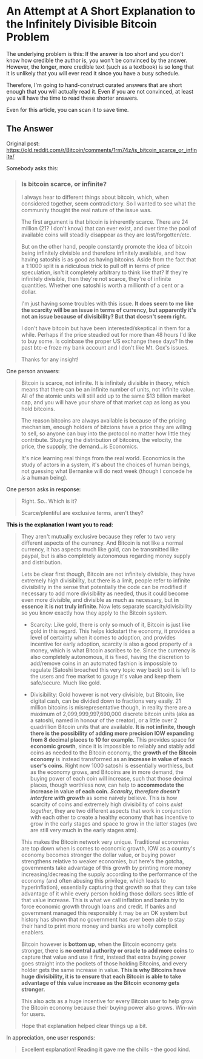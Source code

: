 # An Attempt at A Short Explanation to the Infinitely Divisible Bitcoin Problem

The underlying problem is this: If the answer is too short and you don't know how credible the author is, you won't be convinced by the answer. However, the longer, more credible text (such as a textbook) is so long that it is unlikely that you will ever read it since you have a busy schedule.

Therefore, I'm going to hand-construct curated answers that are short enough that you will actually read it. Even if you are not convinced, at least you will have the time to read these shorter answers.

Even for this article, you can scan it to save time.

## The Answer

Original post: https://old.reddit.com/r/Bitcoin/comments/1rm74z/is_bitcoin_scarce_or_infinite/

Somebody asks this:

> ### Is bitcoin scarce, or infinite?
> 
> I always hear to different things about bitcoin, which, when considered together, seem contradictory. So I wanted to see what the community thought the real nature of the issue was.
> 
> The first argument is that bitcoin is inherently scarce. There are 24 million (21? I don't know) that can ever exist, and over time the pool of available coins will steadily disappear as they are lost/forgotten/etc.
> 
> But on the other hand, people constantly promote the idea of bitcoin being infinitely divisible and therefore infinitely available, and how having satoshis is as good as having bitcoins. Aside from the fact that a 1:1000 split is a ridiculous trick to pull off in terms of price speculation, isn't it completely arbitrary to think like that? If they're infinitely divisible, then they're not scarce, they're of infinite quantities. Whether one satoshi is worth a millionth of a cent or a dollar.
> 
> I'm just having some troubles with this issue. **It does seem to me like the scarcity will be an issue in terms of currency, but apparently it's not an issue because of divisibility? But that doesn't seem right.**
> 
> I don't have bitcoin but have been interested/skeptical in them for a while. Perhaps if the price steadied out for more than 48 hours I'd like to buy some. Is coinbase the proper US exchange these days? In the past btc-e froze my bank account and I don't like Mt. Gox's issues.
> 
> Thanks for any insight!

One person answers:

> Bitcoin is scarce, not infinite. It is infinitely divisible in theory, which means that there can be an infinite number of units, not infinite value. All of the atomic units will still add up to the same $13 billion market cap, and you will have your share of that market cap as long as you hold bitcoins.
> 
> The reason bitcoins are always available is because of the pricing mechanism, enough holders of bitcions have a price they are willing to sell, so anyone can buy into the protocol no matter how little they contribute. Studying the distribution of bitcoins, the velocity, the price, the suppply, the demand...is Economics.
> 
> It's nice learning real things from the real world. Economics is the study of actors in a system, it's about the choices of human beings, not guessing what Bernanke will do next week (though I concede he *is* a human being).

One person asks in response:

> Right. So.. Which is it? 
> 
> Scarce/plentiful are exclusive terms, aren't they?

**This is the explanation I want you to read**:

> They aren't mutually exclusive because they refer to two very different aspects of the currency. And Bitcoin is not like a normal currency, it has aspects much like gold, can be transmitted like paypal, but is also completely autonomous regarding money supply and distribution.
> 
> Lets be clear first though, Bitcoin are not infinitely divisible, they have extremely high divisibility, but there is a limit, people refer to infinite divisibility in the sense that potentially the code can be modified if necessary to add more divisibility as needed, thus it could become even more divisible, and divisible as much as necessary, but **in essence it is not truly infinite**. Now lets separate scarcity/divisibility so you know exactly how they apply to the Bitcoin system.
> 
> * Scarcity: Like gold, there is only so much of it, Bitcoin is just like gold in this regard. This helps kickstart the economy, it provides a level of certainty when it comes to adoption, and provides incentive for early adoption, scarcity is also a good property of a money, which is what Bitcoin ascribes to be. Since the currency is also completely autonomous, it is fixed, having the discretion to add/remove coins in an automated fashion is impossible to regulate (Satoshi broached this very topic way back) so it is left to the users and free market to gauge it's value and keep them safe/secure. Much like gold.
> 
> * Divisibility: Gold however is not very divisible, but Bitcoin, like digital cash, can be divided down to fractions very easily. 21 million bitcoins is misrepresentative though, in reality there are a maximum of 2,099,999,997,690,000 discrete bitcoin units (aka as a satoshi, named in honour of the creator), or a little over 2 quadrillion Bitcoin units that are available. **It is not infinite, though there is the possibility of adding more precision IOW expanding from 8 decimal places to 10 for example.** This provides space for **economic growth**, since it is impossible to reliably and stably add coins as needed to the Bitcoin economy, the **growth of the Bitcoin economy** is instead transformed as an **increase in value of each user's coins**. Right now 1000 satoshi is essentially worthless, but as the economy grows, and Bitcoins are in more demand, the buying power of each coin will increase, such that those decimal places, though worthless now, can help to **accommodate the increase in value of each coin.** _**Scarcity, therefore doesn't interfere with growth**_ as some naively believe. This is how scarcity of coins and extremely high divisibility of coins *exist together*, they are two different aspects that work in conjunction with each other to create a healthy economy that has incentive to grow in the early stages and space to grow in the latter stages (we are still very much in the early stages atm).
> 
> This makes the Bitcoin network very unique. Traditional economies are top down when is comes to economic growth, IOW as a country's economy becomes stronger the dollar value, or buying power strengthens relative to weaker economies, but here's the gotcha, governments take advantage of this growth by printing more money increasing/decreasing the supply according to the performance of the economy (and often abusing this privilege, which leads to hyperinflation), essentially capturing that growth so that they can take advantage of it while every person holding those dollars sees little of that value increase. This is what we call inflation and banks try to force economic growth through loans and credit. If banks and government managed this responsibly it may be an OK system but history has shown that no government has ever been able to stay their hand to print more money and banks are wholly complicit  enablers.
> 
> Bitcoin however is **bottom up**, when the Bitcoin economy gets stronger, there is **no central authority or oracle to add more coins** to capture that value and use it first, instead that extra buying power goes straight into the pockets of those holding Bitcoins, and every holder gets the same increase in value. **This is why Bitcoins have huge divisibility, it is to ensure that each Bitcoin is able to take advantage of this value increase as the Bitcoin economy gets stronger.**
> 
> This also acts as a huge incentive for every Bitcoin user to help grow the Bitcoin economy because their buying power also grows. Win-win for users.
> 
> Hope that explanation helped clear things up a bit.

In appreciation, one user responds:

> Excellent explanation! Reading it gave me the chills - the good kind.
